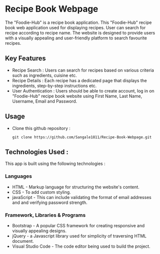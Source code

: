 # Recipe Book Webpage

The "Foodie-Hub" is a recipe book application. This "Foodie-Hub" recipe book web application used for displaying recipes. User can search for recipe according to recipe name. The website is designed to provide users with a visually appealing and user-friendly platform to search favourite recipes.

## Key Features

- Recipe Search : Users can search for recipes based on various criteria such as ingredients, cuisine etc.
- Recipe Details : Each recipe has a dedicated page that displays the ingredients, step-by-step instructions etc.
- User Authentication : Users should be able to create account, log in on "Foodie-Hub" recipe book website using First Name, Last Name, Username, Email and Password.

## Usage

- Clone this github repository :
    
    `git clone https://github.com/Sangale1811/Recipe-Book-Webpage.git`
    
## Technologies Used :

This app is built using the following technologies :

### Languages

- HTML - Markup language for structuring the website's content.
- CSS - To add custom styling.
- javaScript - This can include validating the format of email addresses and and verifying password strength.

### Framework, Libraries & Programs

- Bootstrap - A popular CSS framework for creating responsive and visually appealing designs.
- jQuery - a Javascript library used for simplicity of traversing HTML document.
- Visual Studio Code - The code editor being used to build the project.




    
    

